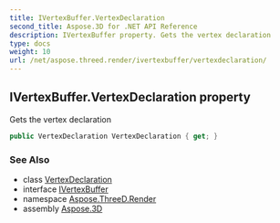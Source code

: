 ```yaml
---
title: IVertexBuffer.VertexDeclaration
second_title: Aspose.3D for .NET API Reference
description: IVertexBuffer property. Gets the vertex declaration
type: docs
weight: 10
url: /net/aspose.threed.render/ivertexbuffer/vertexdeclaration/
---
```

## IVertexBuffer.VertexDeclaration property

Gets the vertex declaration

```csharp
public VertexDeclaration VertexDeclaration { get; }
```

### See Also

* class [VertexDeclaration](../../../aspose.threed.utilities/vertexdeclaration/)
* interface [IVertexBuffer](../)
* namespace [Aspose.ThreeD.Render](../../ivertexbuffer/)
* assembly [Aspose.3D](../../../)


